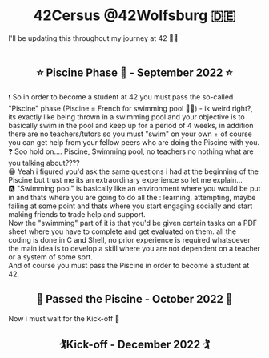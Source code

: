 <h1 align="center">42Cersus @42Wolfsburg 🇩🇪 </h1>
I'll be updating this throughout my journey at 42 🚀🌌
</br>
</br>
<h2 align="center">⭐️ Piscine Phase 🥋 - September 2022 ⭐️ </h2>
❗️ So in order to become a student at 42 you must pass the so-called "Piscine" phase (Piscine = French for swimming pool 🏊‍♂️) - ik weird right?, its exactly like being thrown in a swimming pool and your objective is to basically swim in the pool and keep up for a period of 4 weeks, in addition there are no teachers/tutors so you must "swim" on your own + of course you can get help from your fellow peers who are doing the Piscine with you.
</br>
❓ Soo hold on.... Piscine, Swimming pool, no teachers no nothing what are you talking about????
</br>
😁 Yeah i figured you'd ask the same questions i had at the beginning of the Piscine but trust me its an extraordinary experience so let me explain...
</br>
🅰️ "Swimming pool" is basically like an environment where you would be put in and thats where you are going to do all the : learning, attempting, maybe failing at some point and thats where you start engaging socially and start making friends to trade help and support. 
</br>
Now the "swimming" part of it is that you'd be given certain tasks on a PDF sheet where you have to complete and get evaluated on them. all the coding is done in C and Shell, no prior experience is required whatsoever the main idea is to develop a skill where you are not dependent on a teacher or a system of some sort. 
</br>
And of course you must pass the Piscine in order to become a student at 42.
<h2 align="center">🥳 Passed the Piscine - October 2022 🥳</h2>
Now i must wait for the Kick-off 🥊
<h2 align="center">🏌️Kick-off - December 2022 🏌️</h2>
